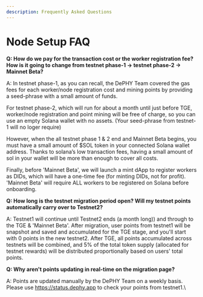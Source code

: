 ```yaml
---
description: Frequently Asked Questions
---
```


# Node Setup FAQ

**Q: How do we pay for the transaction cost or the worker registration fee? How is it going to change from testnet phase-1 -> testnet phase-2 -> Mainnet Beta?**

A: In testnet phase-1, as you can recall, the DePHY Team covered the gas fees for each worker/node registration cost and mining points by providing a seed-phrase with a small amount of funds.

For testnet phase-2, which will run for about a month until just before TGE, worker/node registration and point mining will be free of charge, so you can use an empty Solana wallet with no assets. (Your seed-phrase from testnet-1 will no loger require)

However, when the all testnet phase 1 & 2 end and Mainnet Beta begins, you must have a small amount of $SOL token in your connected Solana wallet address. Thanks to solana’s low transaction fees, having a small amount of sol in your wallet will be more than enough to cover all costs.

Finally, before 'Mainnet Beta', we will launch a mint dApp to register workers as DIDs, which will have a one-time fee (for minting DIDs, not for profit). 'Mainnet Beta' will require ALL workers to be registered on Solana before onboarding.

**Q: How long is the testnet migration period open? Will my testnet points automatically carry over to Testnet2?**

A: Testnet1 will continue until Testnet2 ends (a month long)) and through to the TGE & 'Mainnet Beta'. After migration, user points from testnet1 will be snapshot and saved and accumulated for the TGE stage, and you'll start with 0 points in the new testnet2. After TGE, all points accumulated across testnets will be combined, and 5% of the total token supply (allocated for testnet rewards) will be distributed proportionally based on users' total points.

**Q: Why aren't points updating in real-time on the migration page?**

A: Points are updated manually by the DePHY Team on a weekly basis. Please use https://status.dephy.app to check your points from testnet1.\
